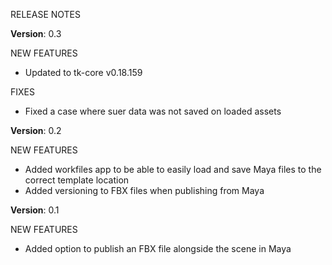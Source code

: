 ﻿RELEASE NOTES

**Version**: 0.3

NEW FEATURES

* Updated to tk-core v0.18.159

FIXES

* Fixed a case where suer data was not saved on loaded assets

**Version**: 0.2

NEW FEATURES

* Added workfiles app to be able to easily load and save Maya files to the correct template location
* Added versioning to FBX files when publishing from Maya

**Version**: 0.1

NEW FEATURES

* Added option to publish an FBX file alongside the scene in Maya

